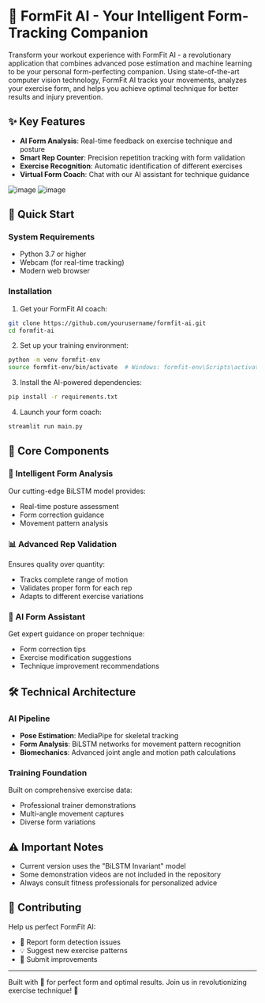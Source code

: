 # 🎯 FormFit AI - Your Intelligent Form-Tracking Companion
Transform your workout experience with FormFit AI - a revolutionary application that combines advanced pose estimation and machine learning to be your personal form-perfecting companion. Using state-of-the-art computer vision technology, FormFit AI tracks your movements, analyzes your exercise form, and helps you achieve optimal technique for better results and injury prevention.

## ✨ Key Features

- **AI Form Analysis**: Real-time feedback on exercise technique and posture
- **Smart Rep Counter**: Precision repetition tracking with form validation
- **Exercise Recognition**: Automatic identification of different exercises
- **Virtual Form Coach**: Chat with our AI assistant for technique guidance


![image](https://github.com/user-attachments/assets/dcd746aa-510a-4a34-914d-36574c99d91e)
![image](https://github.com/user-attachments/assets/574a6d81-39cb-4c7e-9367-dfc5ab36bb11)


## 🚀 Quick Start

### System Requirements
- Python 3.7 or higher
- Webcam (for real-time tracking)
- Modern web browser

### Installation

1. Get your FormFit AI coach:
```bash
git clone https://github.com/yourusername/formfit-ai.git
cd formfit-ai
```

2. Set up your training environment:
```bash
python -m venv formfit-env
source formfit-env/bin/activate  # Windows: formfit-env\Scripts\activate
```

3. Install the AI-powered dependencies:
```bash
pip install -r requirements.txt
```

4. Launch your form coach:
```bash
streamlit run main.py
```

## 🎯 Core Components

### 🤖 Intelligent Form Analysis
Our cutting-edge BiLSTM model provides:
- Real-time posture assessment
- Form correction guidance
- Movement pattern analysis

### 📊 Advanced Rep Validation
Ensures quality over quantity:
- Tracks complete range of motion
- Validates proper form for each rep
- Adapts to different exercise variations

### 💬 AI Form Assistant
Get expert guidance on proper technique:
- Form correction tips
- Exercise modification suggestions
- Technique improvement recommendations

## 🛠️ Technical Architecture

### AI Pipeline
- **Pose Estimation**: MediaPipe for skeletal tracking
- **Form Analysis**: BiLSTM networks for movement pattern recognition
- **Biomechanics**: Advanced joint angle and motion path calculations

### Training Foundation
Built on comprehensive exercise data:
- Professional trainer demonstrations
- Multi-angle movement captures
- Diverse form variations

## ⚠️ Important Notes

- Current version uses the "BiLSTM Invariant" model
- Some demonstration videos are not included in the repository
- Always consult fitness professionals for personalized advice

## 🤝 Contributing

Help us perfect FormFit AI:
- 🐛 Report form detection issues
- 💡 Suggest new exercise patterns
- 🔧 Submit improvements
---

Built with 💪 for perfect form and optimal results. Join us in revolutionizing exercise technique! 🎯
